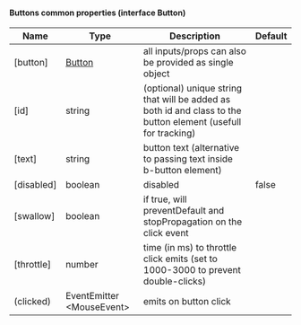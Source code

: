 #### Buttons common properties (interface Button)
Name | Type | Description | Default
--- | --- | --- | ---
[button] | <u>Button</u> | all inputs/props can also be provided as single object | &nbsp;
[id] | string | (optional) unique string that will be added as both id and class to the button element (usefull for tracking)
[text] | string | button text (alternative to passing text inside b-button element) | &nbsp;
[disabled] | boolean | disabled | false
[swallow] | boolean | if true, will preventDefault and stopPropagation on the click event
[throttle] | number | time (in ms) to throttle click emits (set to 1000-3000 to prevent double-clicks)
(clicked) | EventEmitter<wbr>&lt;MouseEvent&gt; | emits on button click | &nbsp;